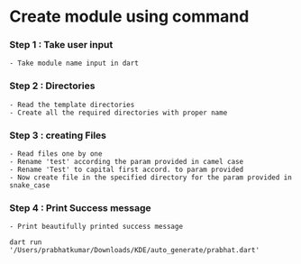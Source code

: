# Create module using command

### Step 1 : Take user input
    - Take module name input in dart

### Step 2 : Directories
    - Read the template directories
    - Create all the required directories with proper name

### Step 3 : creating Files
    - Read files one by one
    - Rename 'test' according the param provided in camel case
    - Rename 'Test' to capital first accord. to param provided
    - Now create file in the specified directory for the param provided in snake_case

### Step 4 : Print Success message
    - Print beautifully printed success message



```console
dart run '/Users/prabhatkumar/Downloads/KDE/auto_generate/prabhat.dart'
```
